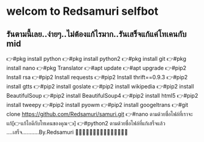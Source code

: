 # welcom to Redsamuri selfbot
รันตามนี้เลย..ง่ายๆ..ไม่ต้องแก้ไรมาก..รันเสร็จแก้แค่โทเคนกับ mid
---------------------------------------------------

👉#pkg install python
👉#pkg install python2
👉#pkg install git
👉#pkg install nano
👉#pkg Translator
👉#apt update
👉#apt upgrade
👉#pip2 Install rsa
👉#pip2 Install requests
👉#pip2 Install thrift==0.9.3
👉#pip2 install gtts
👉#pip2 install goslate
👉#pip2 install wikipedia
👉#pip2 install BeautifulSoup
👉#pip2 install BeautifulSoup4
👉#pip2 install html5
👉#pip2 install tweepy
👉#pip2 install pyowm
👉#pip2 install googeltrans
👉#git clone https://github.com/Redsamuri/samuri.git
👉#nano ตามด้วยชื่อไฟล์ที่เราจะแก้[👉แก้ไอดีกับโทเคนของคุณ👈]
👉#python2 ตามด้วยชื่อไฟล์ที่แก้เสร็จแล้ว
....เสร็จ...........By.Redsamuri
💋💝💝💝💝💝💝💝💝💝💝💝💝💝💋


